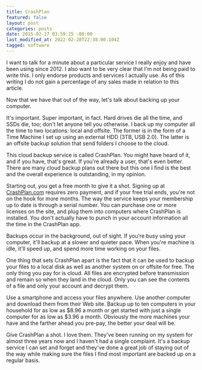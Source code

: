 ```yaml
---
title: CrashPlan
featured: false
layout: post
categories: posts
date: 2015-02-17 03:59:25 -08:00
last_modified_at: 2022-02-28T22:38:00.104Z
tagged: software
---
```


I want to talk for a minute about a particular service I really enjoy and have been using since 2012. I also want to be very clear that I'm not being paid to write this. I only endorse products and services I actually use. As of this writing I do not gain a percentage of any sales made in relation to this article.

Now that we have that out of the way, let's talk about backing up your computer.

It's important. Super important, in fact. Hard drives die all the time, and SSDs die, too; don't let anyone tell you otherwise. I back up my computer all the time to two locations: local and offsite. The former is in the form of a Time Machine I set up using an external HDD (3TB, USB 2.0). The latter is an offsite backup solution that send folders I choose to the cloud.

This cloud backup service is called CrashPlan. You might have heard of it, and if you have, that's great. If you're already a user, that's even better. There are many cloud backup plans out there but this one I find is the best and the overall experience is outstanding, in my opinion.

Starting out, you get a free month to give it a shot. Signing up at [CrashPlan.com](http://CrashPlan.com) requires zero payment, and if your free trial ends, you're not on the hook for more months. The way the service keeps your membership up to date is through a serial number. You can purchase one or more licenses on the site, and plug them into computers where CrashPlan is installed. You don't actually have to punch in your account information all the time in the CrashPlan app.

Backups occur in the background, out of sight. If you're busy using your computer, it'll backup at a slower and quieter pace. When you're machine is idle, it'll speed up, and spend more time working on your files.

One thing that sets CrashPlan apart is the fact that it can be used to backup your files to a local disk as well as another system on or offsite for free. The only thing you pay for is cloud. All files are encrypted before transmission and remain so when they land in the cloud. Only you can see the contents of a file and only your account and decrypt them.

Use a smartphone and access your files anywhere. Use another computer and download them from their Web site. Backup up to ten computers in your household for as low as $8.96 a month or get started with just a single computer for as low as $3.96 a month. Obviously the more machines your have and the farther ahead you pre-pay, the better your deal will be.

Give CrashPlan a shot. I love them. They've been running on my system for almost three years now and I haven't had a single complaint. It's a backup service I can set and forget and they've done a great job of staying out of the way while making sure the files I find most important are backed up on a regular basis.

